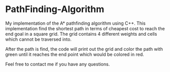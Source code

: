 # PathFinding-Algorithm
My implementation of the A* pathfinding algorithm using C++.
This implementation find the shortest path in terms of cheapest cost to reach the end goal in a square grid.
The grid contains 4 different weights and cells which cannot be traversed into.

After the path is find, the code will print out the grid and color the path with green until it reaches the end point which would be colored in red.

Feel free to contact me if you have any questions.
